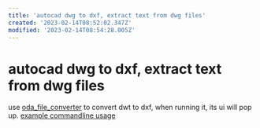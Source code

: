```yaml
---
title: 'autocad dwg to dxf, extract text from dwg files'
created: '2023-02-14T08:52:02.347Z'
modified: '2023-02-14T08:54:28.005Z'
---
```


# autocad dwg to dxf, extract text from dwg files

use [oda_file_converter](https://www.opendesign.com/guestfiles/oda_file_converter) to convert dwt to dxf, when running it, its ui will pop up. [example commandline usage](https://github.com/oddworldng/dwg_to_dxf/blob/master/dwg_to_dxf.py)


